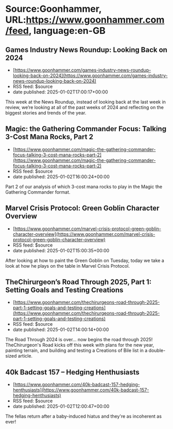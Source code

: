 # Source:Goonhammer, URL:https://www.goonhammer.com/feed, language:en-GB

## Games Industry News Roundup: Looking Back on 2024
 - [https://www.goonhammer.com/games-industry-news-roundup-looking-back-on-2024](https://www.goonhammer.com/games-industry-news-roundup-looking-back-on-2024)
 - RSS feed: $source
 - date published: 2025-01-02T17:00:17+00:00

This week at the News Roundup, instead of looking back at the last week in review, we’re looking at all of the past weeks of 2024 and reflecting on the biggest stories and trends of the year.

## Magic: the Gathering Commander Focus: Talking 3-Cost Mana Rocks, Part 2
 - [https://www.goonhammer.com/magic-the-gathering-commander-focus-talking-3-cost-mana-rocks-part-2](https://www.goonhammer.com/magic-the-gathering-commander-focus-talking-3-cost-mana-rocks-part-2)
 - RSS feed: $source
 - date published: 2025-01-02T16:00:24+00:00

Part 2 of our analysis of which 3-cost mana rocks to play in the Magic the Gathering Commander format.

## Marvel Crisis Protocol: Green Goblin Character Overview
 - [https://www.goonhammer.com/marvel-crisis-protocol-green-goblin-character-overview](https://www.goonhammer.com/marvel-crisis-protocol-green-goblin-character-overview)
 - RSS feed: $source
 - date published: 2025-01-02T15:00:35+00:00

After looking at how to paint the Green Goblin on Tuesday, today we take a look at how he plays on the table in Marvel Crisis Protocol.

## TheChirurgeon’s Road Through 2025, Part 1: Setting Goals and Testing Creations
 - [https://www.goonhammer.com/thechirurgeons-road-through-2025-part-1-setting-goals-and-testing-creations](https://www.goonhammer.com/thechirurgeons-road-through-2025-part-1-setting-goals-and-testing-creations)
 - RSS feed: $source
 - date published: 2025-01-02T14:00:14+00:00

The Road Through 2024 is over... now begins the road through 2025! TheChirurgeon's Road kicks off this week with plans for the new year, painting terrain, and building and testing a Creations of Bile list in a double-sized article.

## 40k Badcast 157 – Hedging Henthusiasts
 - [https://www.goonhammer.com/40k-badcast-157-hedging-henthusiasts](https://www.goonhammer.com/40k-badcast-157-hedging-henthusiasts)
 - RSS feed: $source
 - date published: 2025-01-02T12:00:47+00:00

The fellas return after a baby-induced hiatus and they're as incoherent as ever!

